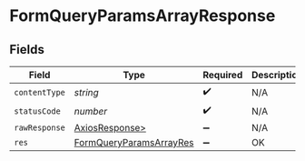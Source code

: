 # FormQueryParamsArrayResponse


## Fields

| Field                                                                         | Type                                                                          | Required                                                                      | Description                                                                   |
| ----------------------------------------------------------------------------- | ----------------------------------------------------------------------------- | ----------------------------------------------------------------------------- | ----------------------------------------------------------------------------- |
| `contentType`                                                                 | *string*                                                                      | :heavy_check_mark:                                                            | N/A                                                                           |
| `statusCode`                                                                  | *number*                                                                      | :heavy_check_mark:                                                            | N/A                                                                           |
| `rawResponse`                                                                 | [AxiosResponse>](https://axios-http.com/docs/res_schema)                      | :heavy_minus_sign:                                                            | N/A                                                                           |
| `res`                                                                         | [FormQueryParamsArrayRes](../../models/operations/formqueryparamsarrayres.md) | :heavy_minus_sign:                                                            | OK                                                                            |